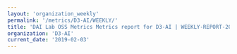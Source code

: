 ```yaml
---
layout: 'organization_weekly'
permalink: '/metrics/D3-AI/WEEKLY/'
title: 'DAI Lab OSS Metrics Metrics report for D3-AI | WEEKLY-REPORT-2019-02-03'
organization: 'D3-AI'
current_date: '2019-02-03'
---
```

